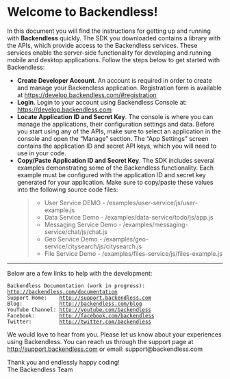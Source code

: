 <h1>Welcome to Backendless!</h1>

<p>In this document you will find the instructions for getting up and running with <strong>Backendless</strong> quickly. The SDK you downloaded contains a library with the APIs, which provide access to the Backendless services. These services enable the server-side functionality for developing and running mobile and desktop applications. Follow the steps below to get started with Backendless:</p>

<ul>
<li><strong>Create Developer Account</strong>. An account is required in order to create and manage your Backendless application. Registration form is available at <a href="https://develop.backendless.com/#registration">https://develop.backendless.com/#registration</a></li>
<li><strong>Login</strong>. Login to your account using Backendless Console at: <a href="https://develop.backendless.com">https://develop.backendless.com</a></li>
<li><strong>Locate Application ID and Secret Key</strong>. The console is where you can manage the applications, their configuration settings and data. Before you start using any of the APIs, make sure to select an application in the console and open the “Manage” section. The “App Settings” screen contains the application ID and secret API keys, which you will need to use in your code.</li>
<li><strong>Copy/Paste Application ID and Secret Key</strong>. The SDK includes several examples demonstrating some of the Backendless functionality. Each example must be configured with the application ID and secret key generated for your application. Make sure to copy/paste these values into the following source code files:

<blockquote>
  <ul><li>User Service DEMO -  /examples/user-service/js/user-example.js</li>
  <li>Data Service Demo - /examples/data-service/todo/js/app.js</li>
  <li>Messaging Service Demo - /examples/messaging-service/chat/js/chat.js</li>
  <li>Geo Service Demo - /examples/geo-service/citysearch/js/citysearch.js</li>
  <li>File Service Demo - /examples/files-service/js/files-example.js</li></ul>
</blockquote></li>
</ul>

<hr>

<p>Below are a few links to help with the development:</p>

<pre><code>Backendless Documentation (work in progress): <a href="http://backendless.com/documentation">http://backendless.com/documentation</a>
Support Home:    <a href="http://support.backendless.com">http://support.backendless.com</a>
Blog:            <a href="http://backendless.com/blog">http://backendless.com/blog</a>
YouTube Channel: <a href="http://youtube.com/backendless">http://youtube.com/backendless</a>
Facebook:        <a href="http://facebook.com/backendless">http://facebook.com/backendless</a>
Twitter:         <a href="http://twitter.com/backendless">http://twitter.com/backendless</a>
</code></pre>

<p>We would love to hear from you. Please let us know about your experiences using Backendless. You can reach us through the support page at <a href="http://support.backendless.com">http://support.backendless.com</a> or email: support@backendless.com</p>

<p>Thank you and endlessly happy coding! <br>
The Backendless Team</p>
